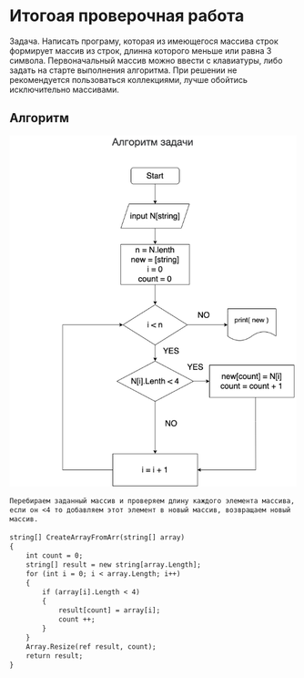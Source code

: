 # Итогоая проверочная работа

Задача. Написать програму, которая из имеющегося массива строк формирует массив из строк, длинна которого меньше или равна 3 символа. Первоначальный массив можно ввести с клавиатуры, либо задать на старте выполнения алгоритма. При решении не рекомендуется пользоваться коллекциями, лучше обойтись исключительно массивами.

## Алгоритм

![Algoritm](algoritm.png)

```
Перебираем заданный массив и проверяем длину каждого элемента массива, если он <4 то добавляем этот элемент в новый массив, возвращаем новый массив.

string[] CreateArrayFromArr(string[] array)
{
    int count = 0;
    string[] result = new string[array.Length];
    for (int i = 0; i < array.Length; i++)
    {
        if (array[i].Length < 4)
        {
            result[count] = array[i];
            count ++;
        }
    }
    Array.Resize(ref result, count);
    return result;
}
```

